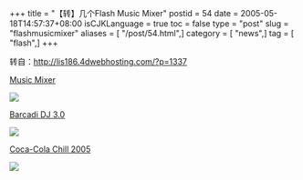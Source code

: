+++
title = "【转】几个Flash Music Mixer"
postid = 54
date = 2005-05-18T14:57:37+08:00
isCJKLanguage = true
toc = false
type = "post"
slug = "flashmusicmixer"
aliases = [ "/post/54.html",]
category = [ "news",]
tag = [ "flash",]
+++


转自：http://lis186.4dwebhosting.com/?p=1337

[Music Mixer](http://www.ola.nl/soundcheck/musicmixer/p_musicmixer.asp)

![](/uploads/2005/mixer_thumb_musicmixer.png)

[Barcadi DJ 3.0](http://www.bacardidj.com/)

![](/uploads/2005/mixer_thumb-chill.png)

[Coca-Cola Chill 2005](http://chill.coca-cola.com/)

![](/uploads/2005/mixer_thumb-dj30.png)


